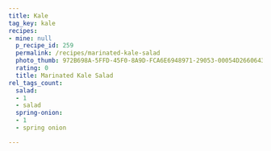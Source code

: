 ```yaml
---
title: Kale
tag_key: kale
recipes:
- mine: null
  p_recipe_id: 259
  permalink: /recipes/marinated-kale-salad
  photo_thumb: 972B698A-5FFD-45F0-8A9D-FCA6E6948971-29053-00054D2660643987.jpg
  rating: 0
  title: Marinated Kale Salad
rel_tags_count:
  salad:
  - 1
  - salad
  spring-onion:
  - 1
  - spring onion

---
```


